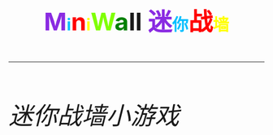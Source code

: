 # <div align="center"><font size=12 color='BlueViolet'>M</font><font size = 6 color="DeepSkyBlue">i</font><font size=12 color='Red'>n</font><font size=6 color='Yellow'>i</font><font size = 12 color="Chartreuse">W</font><font size=12 color='Green'>a</font><font size = 12 >ll     <font size=12 color='BlueViolet'>迷</font><font size = 6 color="DeepSkyBlue">你</font><font size=12 color='Red'>战</font><font size=6 color='Yellow'>墙</font> </div>

---

###### 迷你战墙小游戏
